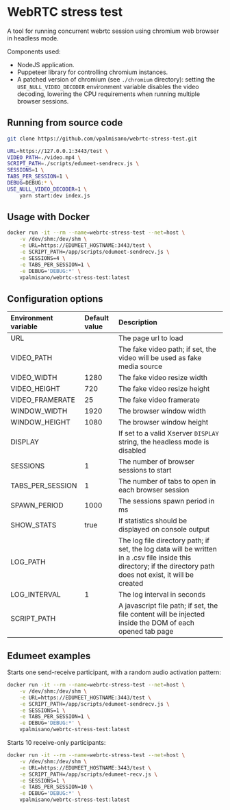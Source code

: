 # WebRTC stress test
A tool for running concurrent webrtc session using chromium web browser in headless mode.

Components used:
- NodeJS application.
- Puppeteer library for controlling chromium instances.
- A patched version of chromium (see `./chromium` directory): setting the 
`USE_NULL_VIDEO_DECODER` environment variable disables the video decoding, 
lowering the CPU requirements when running multiple browser sessions.

## Running from source code

```sh
git clone https://github.com/vpalmisano/webrtc-stress-test.git

URL=https://127.0.0.1:3443/test \
VIDEO_PATH=./video.mp4 \
SCRIPT_PATH=./scripts/edumeet-sendrecv.js \
SESSIONS=1 \
TABS_PER_SESSION=1 \
DEBUG=DEBUG:* \
USE_NULL_VIDEO_DECODER=1 \
    yarn start:dev index.js
```

## Usage with Docker

```sh
docker run -it --rm --name=webrtc-stress-test --net=host \
    -v /dev/shm:/dev/shm \
    -e URL=https://EDUMEET_HOSTNAME:3443/test \
    -e SCRIPT_PATH=/app/scripts/edumeet-sendrecv.js \
    -e SESSIONS=4 \
    -e TABS_PER_SESSION=1 \
    -e DEBUG='DEBUG:*' \
    vpalmisano/webrtc-stress-test:latest
```

## Configuration options

| Environment variable | Default value | Description |
| :------------------- | :------------ | :---------- |
| URL                  |               | The page url to load |
| VIDEO_PATH           |               | The fake video path; if set, the video will be used as fake media source |
| VIDEO_WIDTH          | 1280          | The fake video resize width |
| VIDEO_HEIGHT         | 720           | The fake video resize height |
| VIDEO_FRAMERATE      | 25            | The fake video framerate |
| WINDOW_WIDTH         | 1920          | The browser window width |
| WINDOW_HEIGHT        | 1080          | The browser window height |
| DISPLAY              |               | If set to a valid Xserver `DISPLAY` string, the headless mode is disabled |
| SESSIONS             | 1             | The number of browser sessions to start |
| TABS_PER_SESSION     | 1             | The number of tabs to open in each browser session |
| SPAWN_PERIOD         | 1000          | The sessions spawn period in ms |
| SHOW_STATS           | true          | If statistics should be displayed on console output |
| LOG_PATH             |               | The log file directory path; if set, the log data will be written in a .csv file inside this directory; if the directory path does not exist, it will be created |
| LOG_INTERVAL         | 1             | The log interval in seconds |
| SCRIPT_PATH          |               | A javascript file path; if set, the file content will be injected inside the DOM of each opened tab page |

## Edumeet examples

Starts one send-receive participant, with a random audio activation pattern:

```sh
docker run -it --rm --name=webrtc-stress-test --net=host \
    -v /dev/shm:/dev/shm \
    -e URL=https://EDUMEET_HOSTNAME:3443/test \
    -e SCRIPT_PATH=/app/scripts/edumeet-sendrecv.js \
    -e SESSIONS=1 \
    -e TABS_PER_SESSION=1 \
    -e DEBUG='DEBUG:*' \
    vpalmisano/webrtc-stress-test:latest
```

Starts 10 receive-only participants:

```sh
docker run -it --rm --name=webrtc-stress-test --net=host \
    -v /dev/shm:/dev/shm \
    -e URL=https://EDUMEET_HOSTNAME:3443/test \
    -e SCRIPT_PATH=/app/scripts/edumeet-recv.js \
    -e SESSIONS=1 \
    -e TABS_PER_SESSION=10 \
    -e DEBUG='DEBUG:*' \
    vpalmisano/webrtc-stress-test:latest
```
